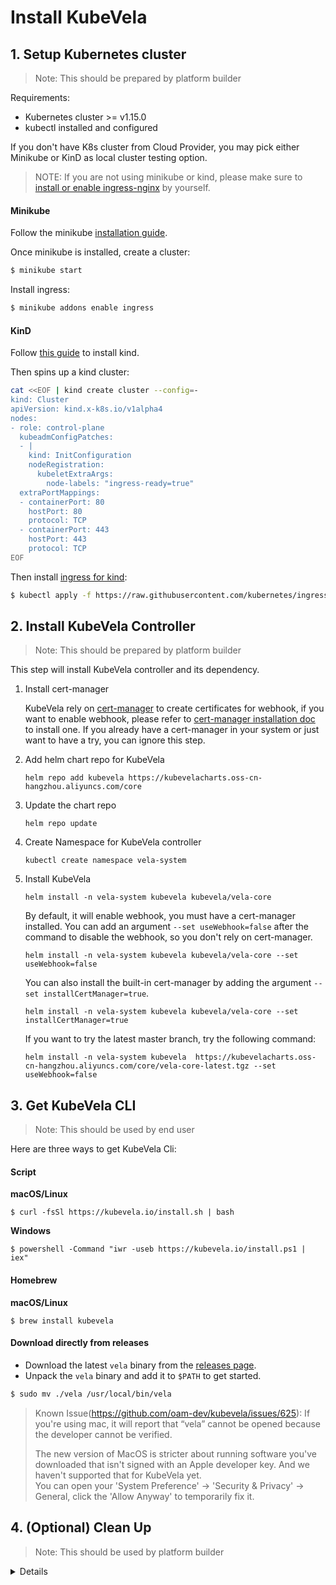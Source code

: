 # Install KubeVela

## 1. Setup Kubernetes cluster

> Note: This should be prepared by platform builder

Requirements:
- Kubernetes cluster >= v1.15.0
- kubectl installed and configured

If you don't have K8s cluster from Cloud Provider, you may pick either Minikube or KinD as local cluster testing option.

> NOTE: If you are not using minikube or kind, please make sure to [install or enable ingress-nginx](https://kubernetes.github.io/ingress-nginx/deploy/) by yourself.

<!-- tabs:start -->

#### **Minikube**

Follow the minikube [installation guide](https://minikube.sigs.k8s.io/docs/start/).

Once minikube is installed, create a cluster:

```bash
$ minikube start
```

Install ingress:

```bash
$ minikube addons enable ingress
``` 

#### **KinD**

Follow [this guide](https://kind.sigs.k8s.io/docs/user/quick-start/#installation) to install kind.

Then spins up a kind cluster:

```bash
cat <<EOF | kind create cluster --config=-
kind: Cluster
apiVersion: kind.x-k8s.io/v1alpha4
nodes:
- role: control-plane
  kubeadmConfigPatches:
  - |
    kind: InitConfiguration
    nodeRegistration:
      kubeletExtraArgs:
        node-labels: "ingress-ready=true"
  extraPortMappings:
  - containerPort: 80
    hostPort: 80
    protocol: TCP
  - containerPort: 443
    hostPort: 443
    protocol: TCP
EOF
```

Then install [ingress for kind](https://kind.sigs.k8s.io/docs/user/ingress/#ingress-nginx):
```bash
$ kubectl apply -f https://raw.githubusercontent.com/kubernetes/ingress-nginx/master/deploy/static/provider/kind/deploy.yaml
```

<!-- tabs:end -->

## 2. Install KubeVela Controller

> Note: This should be prepared by platform builder

This step will install KubeVela controller and its dependency.

1. Install cert-manager

    KubeVela rely on [cert-manager](https://cert-manager.io/docs/) to create certificates for webhook, if you want to
    enable webhook, please refer to [cert-manager installation doc](https://cert-manager.io/docs/installation/kubernetes/)
    to install one. If you already have a cert-manager in your system or just want to have a try, you can ignore this step.

2. Add helm chart repo for KubeVela
    ```
    helm repo add kubevela https://kubevelacharts.oss-cn-hangzhou.aliyuncs.com/core
    ```

3. Update the chart repo
    ```
    helm repo update
    ```
   
4. Create Namespace for KubeVela controller
    ```shell script
    kubectl create namespace vela-system 
    ```

5. Install KubeVela
    ```shell script
    helm install -n vela-system kubevela kubevela/vela-core
    ```
    By default, it will enable webhook, you must have a cert-manager installed.
    You can add an argument `--set useWebhook=false` after the command to disable the webhook, so you don't rely on cert-manager.
    ```shell script
    helm install -n vela-system kubevela kubevela/vela-core --set useWebhook=false
    ```
    You can also install the built-in cert-manager by adding the argument `--set installCertManager=true`.
    ```shell script
    helm install -n vela-system kubevela kubevela/vela-core --set installCertManager=true
    ```
    If you want to try the latest master branch, try the following command:
    ```shell script
    helm install -n vela-system kubevela  https://kubevelacharts.oss-cn-hangzhou.aliyuncs.com/core/vela-core-latest.tgz --set useWebhook=false
    ```

## 3. Get KubeVela CLI

> Note: This should be used by end user

Here are three ways to get KubeVela Cli:

<!-- tabs:start -->

#### **Script**

**macOS/Linux**

```console
$ curl -fsSl https://kubevela.io/install.sh | bash
```

**Windows**

```console
$ powershell -Command "iwr -useb https://kubevela.io/install.ps1 | iex"
```
#### **Homebrew**
**macOS/Linux**
```console
$ brew install kubevela
```

#### **Download directly from releases**

- Download the latest `vela` binary from the [releases page](https://github.com/oam-dev/kubevela/releases).
- Unpack the `vela` binary and add it to `$PATH` to get started.

```bash
$ sudo mv ./vela /usr/local/bin/vela
```

> Known Issue(https://github.com/oam-dev/kubevela/issues/625): 
> If you're using mac, it will report that “vela” cannot be opened because the developer cannot be verified.
>
> The new version of MacOS is stricter about running software you've downloaded that isn't signed with an Apple developer key. And we haven't supported that for KubeVela yet.  
> You can open your 'System Preference' -> 'Security & Privacy' -> General, click the 'Allow Anyway' to temporarily fix it.

<!-- tabs:end -->


## 4. (Optional) Clean Up

> Note: This should be used by platform builder

<details>

Run:

```bash
$ helm uninstall -n vela-system kubevela
$ rm -r ~/.vela
```

This will uninstall KubeVela server component and its dependency components.
This also cleans up local CLI cache.

Then clean up CRDs (CRDs are not removed via helm by default):

```
$ kubectl delete crd \
  applicationconfigurations.core.oam.dev \
  applicationdeployments.core.oam.dev \
  autoscalers.standard.oam.dev \
  components.core.oam.dev \
  containerizedworkloads.core.oam.dev \
  healthscopes.core.oam.dev \
  issuers.cert-manager.io \
  manualscalertraits.core.oam.dev \
  metricstraits.standard.oam.dev \
  podspecworkloads.standard.oam.dev \
  routes.standard.oam.dev \
  scopedefinitions.core.oam.dev \
  traitdefinitions.core.oam.dev \
  workloaddefinitions.core.oam.dev
```
</details>
